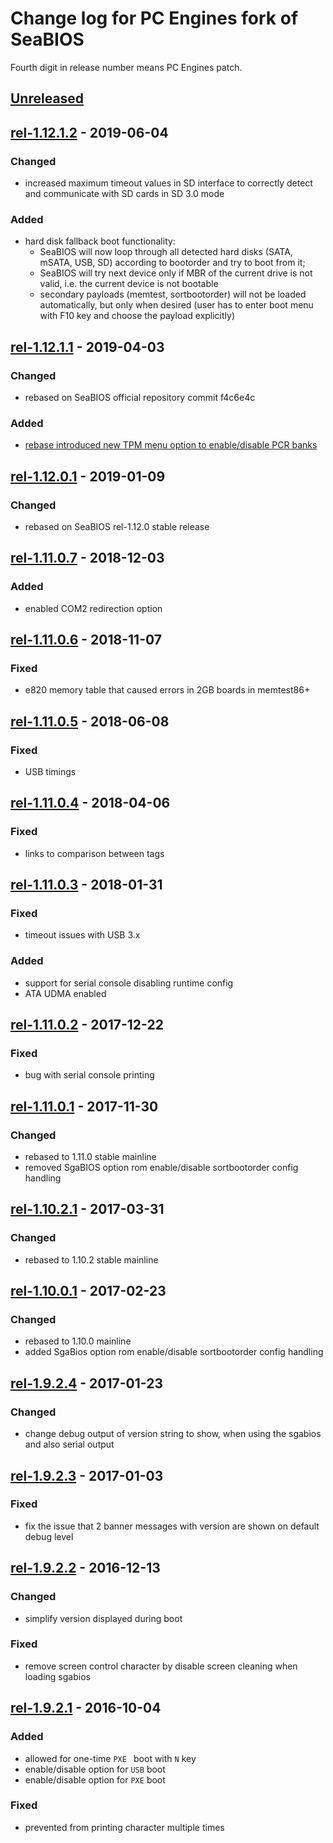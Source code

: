 Change log for PC Engines fork of SeaBIOS
=========================================

Fourth digit in release number means PC Engines patch.

## [Unreleased]
## [rel-1.12.1.2] - 2019-06-04
### Changed
- increased maximum timeout values in SD interface to correctly detect and
  communicate with SD cards in SD 3.0 mode

### Added
- hard disk fallback boot functionality:
    - SeaBIOS will now loop through all detected hard disks (SATA, mSATA, USB,
      SD) according to bootorder and try to boot from it;
    - SeaBIOS will try next device only if MBR of the current drive    is not
      valid, i.e. the current device is not bootable
    - secondary payloads (memtest, sortbootorder) will not be loaded
      automatically, but only when desired (user has to enter boot menu with
      F10 key and choose the payload explicitly)

## [rel-1.12.1.1] - 2019-04-03
### Changed
- rebased on SeaBIOS official repository commit f4c6e4c

### Added
- [rebase introduced new TPM menu option to enable/disable PCR banks](https://github.com/pcengines/apu2-documentation/blob/master/docs/tpm_menu.md)

## [rel-1.12.0.1] - 2019-01-09
### Changed
- rebased on SeaBIOS rel-1.12.0 stable release

## [rel-1.11.0.7] - 2018-12-03
### Added
- enabled COM2 redirection option

## [rel-1.11.0.6] - 2018-11-07
### Fixed
- e820 memory table that caused errors in 2GB boards in memtest86+

## [rel-1.11.0.5] - 2018-06-08
### Fixed
- USB timings

## [rel-1.11.0.4] - 2018-04-06
### Fixed
- links to comparison between tags

## [rel-1.11.0.3] - 2018-01-31
### Fixed
- timeout issues with USB 3.x

### Added
- support for serial console disabling runtime config
- ATA UDMA enabled

## [rel-1.11.0.2] - 2017-12-22
### Fixed
- bug with serial console printing

## [rel-1.11.0.1] - 2017-11-30
### Changed
- rebased to 1.11.0 stable mainline
- removed SgaBIOS option rom enable/disable sortbootorder config handling

## [rel-1.10.2.1] - 2017-03-31
### Changed
- rebased to 1.10.2 stable mainline

## [rel-1.10.0.1] - 2017-02-23
### Changed
- rebased to 1.10.0 mainline
- added SgaBios option rom enable/disable sortbootorder config handling

## [rel-1.9.2.4] - 2017-01-23
### Changed
- change debug output of version string to show, when using the sgabios and
  also serial output

## [rel-1.9.2.3] - 2017-01-03
### Fixed
- fix the issue that 2 banner messages with version are shown on
  default debug level

## [rel-1.9.2.2] - 2016-12-13
### Changed
- simplify version displayed during boot

### Fixed
- remove screen control character by disable screen cleaning when loading
  sgabios

## [rel-1.9.2.1] - 2016-10-04
### Added
- allowed for one-time `PXE ` boot with `N` key
- enable/disable option for `USB` boot
- enable/disable option for `PXE` boot

### Fixed
- prevented from printing character multiple times

[Unreleased]: https://github.com/pcengines/seabios/compare/rel-1.12.1.2...apu_support
[rel-1.12.1.2]: https://github.com/pcengines/seabios/compare/rel-1.12.1.1...rel-1.12.1.2
[rel-1.12.1.1]: https://github.com/pcengines/seabios/compare/rel-1.12.0.1...rel-1.12.1.1
[rel-1.12.0.1]: https://github.com/pcengines/seabios/compare/rel-1.11.0.7...rel-1.12.0.1
[rel-1.11.0.7]: https://github.com/pcengines/seabios/compare/rel-1.11.0.6...rel-1.11.0.7
[rel-1.11.0.6]: https://github.com/pcengines/seabios/compare/rel-1.11.0.5...rel-1.11.0.6
[rel-1.11.0.5]: https://github.com/pcengines/seabios/compare/rel-1.11.0.4...rel-1.11.0.5
[rel-1.11.0.4]: https://github.com/pcengines/seabios/compare/rel-1.11.0.3...rel-1.11.0.4
[rel-1.11.0.3]: https://github.com/pcengines/seabios/compare/rel-1.11.0.2...rel-1.11.0.3
[rel-1.11.0.2]: https://github.com/pcengines/seabios/compare/rel-1.11.0.1...rel-1.11.0.2
[rel-1.11.0.1]: https://github.com/pcengines/seabios/compare/rel-1.10.2.1...rel-1.11.0.1
[rel-1.10.2.1]: https://github.com/pcengines/seabios/compare/rel-1.10.0.1...rel-1.10.2.1
[rel-1.10.0.1]: https://github.com/pcengines/seabios/compare/rel-1.9.2.4...rel-1.10.0.1
[rel-1.9.2.4]: https://github.com/pcengines/seabios/compare/rel-1.9.2.3...rel-1.9.2.4
[rel-1.9.2.3]: https://github.com/pcengines/seabios/compare/rel-1.9.2.2...rel-1.9.2.3
[rel-1.9.2.2]: https://github.com/pcengines/seabios/compare/rel-1.9.2.1...rel-1.9.2.2
[rel-1.9.2.1]: https://github.com/pcengines/seabios/compare/rel-1.9.2...rel-1.9.2.1
